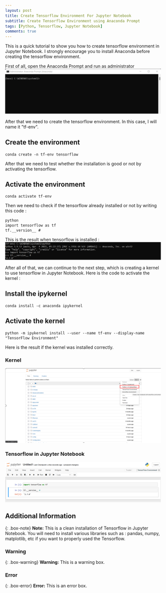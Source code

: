 ```yaml
---
layout: post
title: Create Tensorflow Environment For Jupyter Notebook
subtitle: Create Tensorflow Environment using Anaconda Prompt
tags: [Python, Tensorflow, Jupyter Notebook]
comments: true
---
```


This is a quick tutorial to show you how to create tensorflow environment in Jupyter Notebook.  I strongly encourage you to install Anaconda before creating the tensorflow environment.

First of all, open the Anaconda Prompt and run as administrator 
![Admin](https://github.com/alvianpratama00/portfolio/blob/master/assets/img/RunAdmin.png?raw=true)

After that we need to create the tensorflow environment. In this case, I will name it "tf-env".

## Create the environment
~~~
conda create -n tf-env tensorflow
~~~

After that we need to test whether the installation is good or not by activating the tensorflow.


## Activate the environment
~~~
conda activate tf-env
~~~

Then we need to check if the tensorflow already installed or not by writing this code :
~~~
python
import tensorflow as tf
tf.__version__ #
~~~

This is the result when tensorflow is installed :
![TF_Anaconda](https://github.com/alvianpratama00/portfolio/blob/master/assets/img/Tf_Installed.png?raw=true)

After all of that, we can continue to the next step, which is creating a kernel to use tensorflow in Jupyter Notebook.
Here is the code to activate the kernel :

## Install the ipykernel
~~~
conda install -c anaconda ipykernel
~~~

## Activate the kernel
~~~
python -m ipykernel install --user --name tf-env --display-name "TensorFlow Environment"
~~~

Here is the result if the kernel was installed correctly.

### Kernel
![Kernel](https://github.com/alvianpratama00/portfolio/blob/master/assets/img/Kernel.png?raw=true)

### Tensorflow in Jupyter Notebook
![TF Test](https://github.com/alvianpratama00/portfolio/blob/master/assets/img/Test_Notebook.png?raw=true)


## Additional Information

{: .box-note}
**Note:** This is a clean installation of Tensorflow in Jupyter Notebook. You will need to install various libraries such as : pandas, numpy, matplotlib, etc if you want to properly used the Tensorflow. 

### Warning

{: .box-warning}
**Warning:** This is a warning box.

### Error

{: .box-error}
**Error:** This is an error box.
